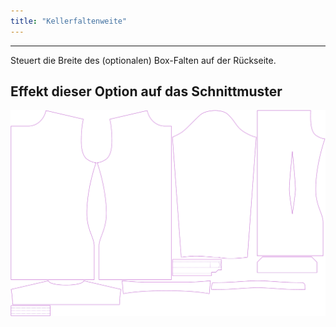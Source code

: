 ```yaml
---
title: "Kellerfaltenweite"
---
```


---

Steuert die Breite des (optionalen) Box-Falten auf der Rückseite.

## Effekt dieser Option auf das Schnittmuster

![Dieses Bild zeigt den Effekt dieser Option, indem es mehrere Varianten überlagert, die einen anderen Wert für diese Option haben](simon_boxpleatwidth_sample.svg "Effekt dieser Option auf das Schnittmuster")
